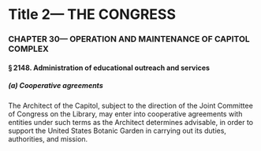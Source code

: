 
# Title 2— THE CONGRESS
### CHAPTER 30— OPERATION AND MAINTENANCE OF CAPITOL COMPLEX
#### § 2148. Administration of educational outreach and services
##### (a) Cooperative agreements

The Architect of the Capitol, subject to the direction of the Joint Committee of Congress on the Library, may enter into cooperative agreements with entities under such terms as the Architect determines advisable, in order to support the United States Botanic Garden in carrying out its duties, authorities, and mission.
